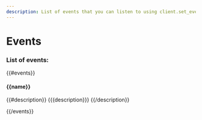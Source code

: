 ```yaml
---
description: List of events that you can listen to using client.set_event_callback
---
```

# Events

### List of events:
{{#events}}
#### {{name}}

{{#description}}
{{{description}}}
{{/description}}

{{/events}}